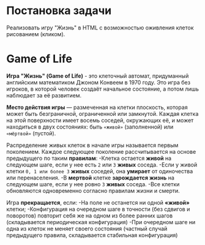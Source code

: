 # Постановка задачи
Реализовать игру "Жизнь" в HTML с возможностью оживления клеток рисованием (кликом).
# Game of Life
**Игра "Жизнь" (Game of Life)** - это клеточный автомат, придуманный английским математиком Джоном Конвеем в 1970 году. Это игра без игроков, в которой человек создаёт начальное состояние, а потом лишь наблюдает за её развитием.

**Место действия игры** — размеченная на клетки плоскость, которая может быть безграничной, ограниченной или замкнутой.
Каждая клетка на этой поверхности имеет восемь соседей, окружающих её, и может находиться в двух состояниях: быть `«живой»` (заполненной) или `«мёртвой»` (пустой).

Распределение живых клеток в начале игры называется первым поколением. Каждое следующее поколение рассчитывается на основе предыдущего по таким **правилам**:
-Клетка остается **живой** на следующем шаге, если у нее есть `2` или `3` **живых** соседа.
-Если у живой клетки `0, 1 или более 3` **живых** соседей, она **умирает** от одиночества или перенаселения.
-В **мертвой** клетке **зарождается жизнь** на следующем шаге, если у нее ровно `3` **живых** соседа.
-Все клетки обновляются одновременно согласно правилам жизни и смерти.

Игра **прекращается**, если:
-На поле не останется ни одной **«живой»** клетки;
-Конфигурация на очередном шаге в точности (без сдвигов и поворотов) повторит себя же на одном из более ранних шагов (складывается периодическая конфигурация)
-При очередном шаге ни одна из клеток не меняет своего состояния (частный случай предыдущего правила, складывается стабильная конфигурация)
